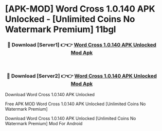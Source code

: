 # [APK-MOD] Word Cross 1.0.140 APK Unlocked - [Unlimited Coins No Watermark Premium] 11bgl



<div align="center">
<h3>🔴 Download [Server1] 👉👉 <a href="https://momento.my/?title=Word_Cross_1.0.140_APK_Unlocked">Word Cross 1.0.140 APK Unlocked Mod Apk</a></h3><br>

<h3>🔴 Download [Server2] 👉👉 <a href="https://momento.my/?title=Word_Cross_1.0.140_APK_Unlocked">Word Cross 1.0.140 APK Unlocked Mod Apk</a></h3>
</div>



Download Word Cross 1.0.140 APK Unlocked 

Free APK MOD Word Cross 1.0.140 APK Unlocked [Unlimited Coins No Watermark Premium]

Download Word Cross 1.0.140 APK Unlocked [Unlimited Coins No Watermark Premium] Mod For Android

